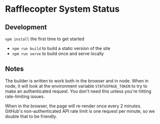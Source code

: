 # Rafflecopter System Status


## Development

`npm install` the first time to get started

- `npm run build` to build a static version of the site
- `npm run serve` to build once and serve locally

## Notes

The builder is written to work both in the browser and in node. When in node, it will look
at the environment variable `STATUSPAGE_TOKEN` to try to make an authenticated request. You don't
need this unless you're hitting rate-limiting issues.

When in the browser, the page will re-render once every 2 minutes. GitHub's non-authenticated
API rate limit is one request per minute, so we double that to be friendly.
